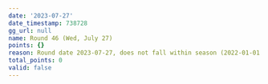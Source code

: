 ```yaml
---
date: '2023-07-27'
date_timestamp: 738728
gg_url: null
name: Round 46 (Wed, July 27)
points: {}
reason: Round date 2023-07-27, does not fall within season (2022-01-01 to 2022-12-30)
total_points: 0
valid: false
---
```

